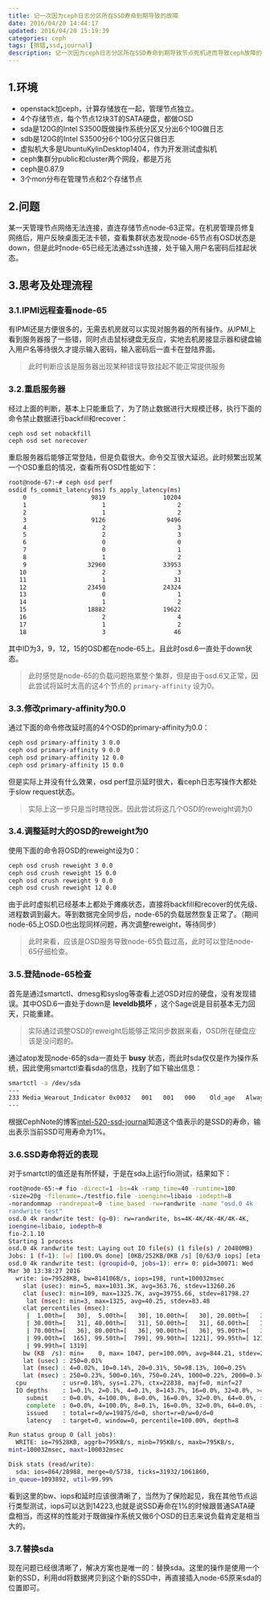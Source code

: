 ```yaml
---
title: 记一次因为ceph日志分区所在SSD寿命到期导致的故障
date: 2016/04/20 14:44:17
updated: 2016/04/20 15:19:39
categories: ceph
tags: [排错,ssd,journal]
description: 记一次因为ceph日志分区所在SSD寿命到期导致节点死机进而导致ceph故障的解决过程
---
```

## 1.环境
- openstack加ceph，计算存储放在一起，管理节点独立。
- 4个存储节点，每个节点12块3T的SATA硬盘，都做OSD
- sda是120G的Intel S3500既做操作系统分区又分出6个10G做日志
- sdb是120G的Intel S3500分6个10G分区只做日志
- 虚拟机大多是UbuntuKylinDesktop1404，作为开发测试虚拟机
- ceph集群分public和cluster两个网段，都是万兆
- ceph是0.87.9
- 3个mon分布在管理节点和2个存储节点

## 2.问题
某一天管理节点网络无法连接，直连存储节点node-63正常。在机房管理员修复网络后，用户反映桌面无法卡顿，查看集群状态发现node-65节点有OSD状态是down，但是此时node-65已经无法通过ssh连接，处于输入用户名密码后挂起状态。

## 3.思考及处理流程
### 3.1.IPMI远程查看node-65
有IPMI还是方便很多的，无需去机房就可以实现对服务器的所有操作。从IPMI上看到服务器报了一些错，同时点击鼠标键盘无反应，实地去机房接显示器和键盘输入用户名等待很久才提示输入密码，输入密码后一直卡在登陆界面。

> 此时判断应该是服务器出现某种错误导致挂起不能正常提供服务

### 3.2.重启服务器
经过上面的判断，基本上只能重启了，为了防止数据进行大规模迁移，执行下面的命令禁止数据进行backfill和recover：

```bash
ceph osd set nobackfill
ceph osd set norecover
```

重启服务器后能够正常登陆，但是负载很大。命令交互很大延迟。此时频繁出现某一个OSD重启的情况，查看所有OSD性能如下：

```bash
root@node-67:~# ceph osd perf
osdid fs_commit_latency(ms) fs_apply_latency(ms)
    0                  9819                10204
    1                     1                    2
    2                     1                    2
    3                  9126                 9496
    4                     2                    3
    5                     2                    3
    6                     0                    0
    7                     0                    1
    8                     1                    2
    9                 32960                33953
   10                     2                    3
   11                     1                   31
   12                 23450                24324
   13                     0                    1
   14                     1                    2
   15                 18882                19622
   16                     2                    4
   17                     1                    2
   18                     3                   46 
```

其中ID为3，9，12，15的OSD都在node-65上。且此时osd.6一直处于down状态。

> 此时感觉是node-65的负载问题拖累整个集群，但是由于osd.6又正常，因此尝试将延时太高的这4个节点的 `primary-affinity` 设为0。

### 3.3.修改primary-affinity为0.0
通过下面的命令修改延时高的4个OSD的primary-affinity为0.0：

```bash
ceph osd primary-affinity 3 0.0
ceph osd primary-affinity 9 0.0
ceph osd primary-affinity 12 0.0
ceph osd primary-affinity 15 0.0
```

但是实际上并没有什么效果，osd perf显示延时很大，看ceph日志写操作大都处于slow request状态。

> 实际上这一步只是当时瞎投医。因此尝试将这几个OSD的reweight调为0

### 3.4.调整延时大的OSD的reweight为0
使用下面的命令将OSD的reweight设为0：

```bash
ceph osd crush reweight 3 0.0
ceph osd crush reweight 15 0.0
ceph osd crush reweight 9 0.0
ceph osd crush reweight 12 0.0
```

由于此时虚拟机已经基本上都处于瘫痪状态，直接将backfill和recover的优先级、进程数调到最大。等到数据完全同步后，node-65的负载居然恢复正常了。（期间node-65上OSD.0也出现同样问题，再次调整reweight，等待同步）

> 此时来看，应该是OSD服务导致node-65负载过高，此时可以登陆node-65仔细检查。

### 3.5.登陆node-65检查
首先是通过smartctl、dmesg和syslog等查看上述OSD对应的硬盘，没有发现错误。其中OSD.6一直处于down是 **leveldb损坏** ，这个Sage说是目前基本无力回天，只能重建。

> 实际通过调整OSD的reweight后能够正常同步数据来看，OSD所在硬盘应该是没问题的。

通过atop发现node-65的sda一直处于 **busy** 状态，而此时sda仅仅是作为操作系统，因此使用smartctl查看sda的信息，找到了如下输出信息：

```bash
smartctl -a /dev/sda 
---
233 Media_Wearout_Indicator 0x0032   001   001   000    Old_age   Always
---
```

根据CephNote的博客[intel-520-ssd-journal](http://cephnotes.ksperis.com/blog/2015/05/19/intel-520-ssd-journal/)知道这个值表示的是SSD的寿命，输出表示当前SSD可用寿命为1%。

### 3.6.SSD寿命将近的表现
对于smartctl的值还是有所怀疑，于是在sda上运行fio测试，结果如下：

```bash
root@node-65:~# fio -direct=1 -bs=4k -ramp_time=40 -runtime=100
-size=20g -filename=./testfio.file -ioengine=libaio -iodepth=8
-norandommap -randrepeat=0 -time_based -rw=randwrite -name "osd.0 4k
randwrite test"
osd.0 4k randwrite test: (g=0): rw=randwrite, bs=4K-4K/4K-4K/4K-4K,
ioengine=libaio, iodepth=8
fio-2.1.10
Starting 1 process
osd.0 4k randwrite test: Laying out IO file(s) (1 file(s) / 20480MB)
Jobs: 1 (f=1): [w] [100.0% done] [0KB/252KB/0KB /s] [0/63/0 iops] [eta 00m:00s]
osd.0 4k randwrite test: (groupid=0, jobs=1): err= 0: pid=30071: Wed
Mar 30 13:38:27 2016
  write: io=79528KB, bw=814106B/s, iops=198, runt=100032msec
    slat (usec): min=5, max=1031.3K, avg=363.76, stdev=13260.26
    clat (usec): min=109, max=1325.7K, avg=39755.66, stdev=81798.27
     lat (msec): min=3, max=1325, avg=40.25, stdev=83.48
    clat percentiles (msec):
     |  1.00th=[   30],  5.00th=[   30], 10.00th=[   30], 20.00th=[   31],
     | 30.00th=[   31], 40.00th=[   31], 50.00th=[   31], 60.00th=[   36],
     | 70.00th=[   36], 80.00th=[   36], 90.00th=[   36], 95.00th=[   36],
     | 99.00th=[  165], 99.50th=[  799], 99.90th=[ 1221], 99.95th=[ 1237],
     | 99.99th=[ 1319]
    bw (KB  /s): min=    0, max= 1047, per=100.00%, avg=844.21, stdev=291.89
    lat (usec) : 250=0.01%
    lat (msec) : 4=0.02%, 10=0.14%, 20=0.31%, 50=98.13%, 100=0.25%
    lat (msec) : 250=0.23%, 500=0.16%, 750=0.24%, 1000=0.22%, 2000=0.34%
  cpu          : usr=0.18%, sys=1.27%, ctx=22838, majf=0, minf=27
  IO depths    : 1=0.1%, 2=0.1%, 4=0.1%, 8=143.7%, 16=0.0%, 32=0.0%, >=64=0.0%
     submit    : 0=0.0%, 4=100.0%, 8=0.0%, 16=0.0%, 32=0.0%, 64=0.0%, >=64=0.0%
     complete  : 0=0.0%, 4=100.0%, 8=0.1%, 16=0.0%, 32=0.0%, 64=0.0%, >=64=0.0%
     issued    : total=r=0/w=19875/d=0, short=r=0/w=0/d=0
     latency   : target=0, window=0, percentile=100.00%, depth=8

Run status group 0 (all jobs):
  WRITE: io=79528KB, aggrb=795KB/s, minb=795KB/s, maxb=795KB/s,
mint=100032msec, maxt=100032msec

Disk stats (read/write):
  sda: ios=864/28988, merge=0/5738, ticks=31932/1061860,
in_queue=1093892, util=99.99%
```

看到这里的bw、iops和延时应该很清晰了，当然为了保险起见，我在其他节点运行类型测试，iops可以达到14223,也就是说SSD寿命在1%的时候跟普通SATA硬盘相当，而这样的性能对于既做操作系统又做6个OSD的日志来说负载肯定是相当大的。

### 3.7.替换sda
现在问题已经很清晰了，解决方案也是唯一的：替换sda。这里的操作是使用一个新的SSD，利用dd将数据拷贝到这个新的SSD中，再直接插入node-65原来sda的位置即可。
